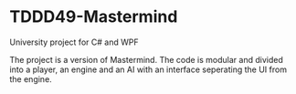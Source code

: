 # TDDD49-Mastermind
University project for C# and WPF

The project is a version of Mastermind. The code is modular and divided into
a player, an engine and an AI with an interface seperating the UI from the engine.
